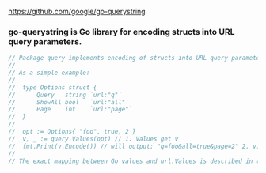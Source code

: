 https://github.com/google/go-querystring

### go-querystring is Go library for encoding structs into URL query parameters.

```go
// Package query implements encoding of structs into URL query parameters.
//
// As a simple example:
//
// 	type Options struct {
// 		Query   string `url:"q"`
// 		ShowAll bool   `url:"all"`
// 		Page    int    `url:"page"`
// 	}
//
// 	opt := Options{ "foo", true, 2 }
// 	v, _ := query.Values(opt) // 1. Values get v
// 	fmt.Print(v.Encode()) // will output: "q=foo&all=true&page=2" 2. v.Encode() get the url query string
//
// The exact mapping between Go values and url.Values is described in the
```